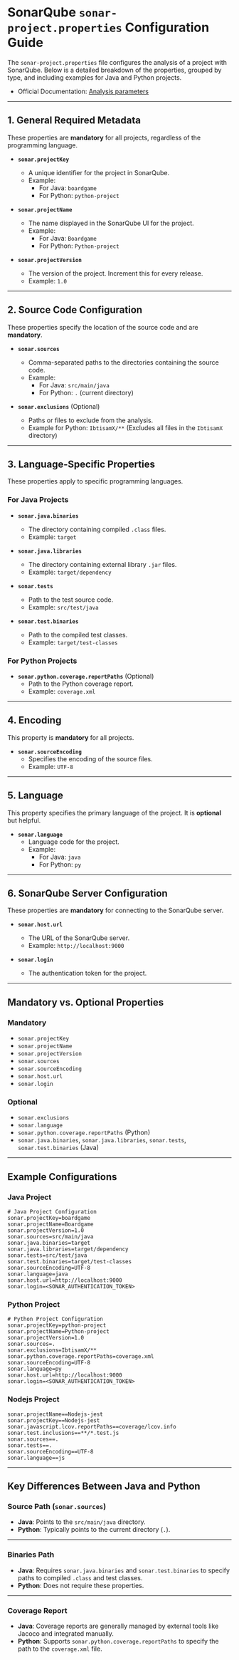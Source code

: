 # SonarQube `sonar-project.properties` Configuration Guide

The `sonar-project.properties` file configures the analysis of a project with SonarQube. Below is a detailed breakdown of the properties, grouped by type, and including examples for Java and Python projects.

- Official Documentation: [Analysis parameters](https://docs.sonarsource.com/sonarqube-server/latest/analyzing-source-code/analysis-parameters/)

---

## **1. General Required Metadata**

These properties are **mandatory** for all projects, regardless of the programming language.

- **`sonar.projectKey`**  
  - A unique identifier for the project in SonarQube.  
  - Example:  
    - For Java: `boardgame`  
    - For Python: `python-project`

- **`sonar.projectName`**  
  - The name displayed in the SonarQube UI for the project.  
  - Example:  
    - For Java: `Boardgame`  
    - For Python: `Python-project`

- **`sonar.projectVersion`**  
  - The version of the project. Increment this for every release.  
  - Example: `1.0`

---

## **2. Source Code Configuration**

These properties specify the location of the source code and are **mandatory**.

- **`sonar.sources`**  
  - Comma-separated paths to the directories containing the source code.  
  - Example:  
    - For Java: `src/main/java`  
    - For Python: `.` (current directory)

- **`sonar.exclusions`** (Optional)  
  - Paths or files to exclude from the analysis.  
  - Example for Python: `IbtisamX/**` (Excludes all files in the `IbtisamX` directory)

---

## **3. Language-Specific Properties**

These properties apply to specific programming languages.

### **For Java Projects**
- **`sonar.java.binaries`**  
  - The directory containing compiled `.class` files.  
  - Example: `target`

- **`sonar.java.libraries`**  
  - The directory containing external library `.jar` files.  
  - Example: `target/dependency`

- **`sonar.tests`**  
  - Path to the test source code.  
  - Example: `src/test/java`

- **`sonar.test.binaries`**  
  - Path to the compiled test classes.  
  - Example: `target/test-classes`

### **For Python Projects**
- **`sonar.python.coverage.reportPaths`** (Optional)  
  - Path to the Python coverage report.  
  - Example: `coverage.xml`

---

## **4. Encoding**

This property is **mandatory** for all projects.

- **`sonar.sourceEncoding`**  
  - Specifies the encoding of the source files.  
  - Example: `UTF-8`

---

## **5. Language**

This property specifies the primary language of the project. It is **optional** but helpful.

- **`sonar.language`**  
  - Language code for the project.  
  - Example:  
    - For Java: `java`  
    - For Python: `py`

---

## **6. SonarQube Server Configuration**

These properties are **mandatory** for connecting to the SonarQube server.

- **`sonar.host.url`**  
  - The URL of the SonarQube server.  
  - Example: `http://localhost:9000`

- **`sonar.login`**  
  - The authentication token for the project.

---

## **Mandatory vs. Optional Properties**

### **Mandatory**
- `sonar.projectKey`
- `sonar.projectName`
- `sonar.projectVersion`
- `sonar.sources`
- `sonar.sourceEncoding`
- `sonar.host.url`
- `sonar.login`

### **Optional**
- `sonar.exclusions`
- `sonar.language`
- `sonar.python.coverage.reportPaths` (Python)
- `sonar.java.binaries`, `sonar.java.libraries`, `sonar.tests`, `sonar.test.binaries` (Java)

---

## **Example Configurations**

### **Java Project**
```properties
# Java Project Configuration
sonar.projectKey=boardgame
sonar.projectName=Boardgame
sonar.projectVersion=1.0
sonar.sources=src/main/java
sonar.java.binaries=target
sonar.java.libraries=target/dependency
sonar.tests=src/test/java
sonar.test.binaries=target/test-classes
sonar.sourceEncoding=UTF-8
sonar.language=java
sonar.host.url=http://localhost:9000
sonar.login=<SONAR_AUTHENTICATION_TOKEN>
```
### **Python Project**
```properties
# Python Project Configuration
sonar.projectKey=python-project
sonar.projectName=Python-project
sonar.projectVersion=1.0
sonar.sources=.
sonar.exclusions=IbtisamX/**
sonar.python.coverage.reportPaths=coverage.xml
sonar.sourceEncoding=UTF-8
sonar.language=py
sonar.host.url=http://localhost:9000
sonar.login=<SONAR_AUTHENTICATION_TOKEN>
```

### **Nodejs Project**
```properties
sonar.projectName==Nodejs-jest
sonar.projectKey==Nodejs-jest
sonar.javascript.lcov.reportPaths==coverage/lcov.info
sonar.test.inclusions==**/*.test.js
sonar.sources==.
sonar.tests==.
sonar.sourceEncoding==UTF-8
sonar.language==js
```
---

## **Key Differences Between Java and Python**

### **Source Path (`sonar.sources`)**
- **Java**: Points to the `src/main/java` directory.  
- **Python**: Typically points to the current directory (`.`).

---

### **Binaries Path**
- **Java**: Requires `sonar.java.binaries` and `sonar.test.binaries` to specify paths to compiled `.class` and test classes.  
- **Python**: Does not require these properties.

---

### **Coverage Report**
- **Java**: Coverage reports are generally managed by external tools like Jacoco and integrated manually.  
- **Python**: Supports `sonar.python.coverage.reportPaths` to specify the path to the `coverage.xml` file.


